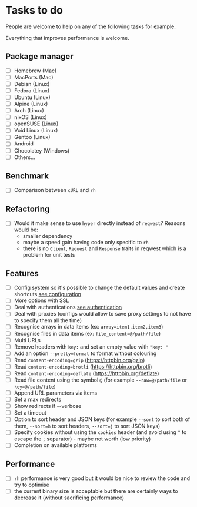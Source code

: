 # Tasks to do

People are welcome to help on any of the following tasks for example.

Everything that improves performance is welcome.

## Package manager

- [ ] Homebrew (Mac)
- [ ] MacPorts (Mac)
- [ ] Debian (Linux)
- [ ] Fedora (Linux)
- [ ] Ubuntu (Linux)
- [ ] Alpine (Linux)
- [ ] Arch (Linux)
- [ ] nixOS (Linux)
- [ ] openSUSE (Linux)
- [ ] Void Linux (Linux)
- [ ] Gentoo (Linux)
- [ ] Android
- [ ] Chocolatey (Windows)
- [ ] Others...

## Benchmark

- [ ] Comparison between ```cURL``` and ```rh```

## Refactoring

- [ ] Would it make sense to use ```hyper``` directly instead of ```reqwest```? Reasons would be:
   - smaller dependency
   - maybe a speed gain having code only specific to ```rh```
   - there is no ```Client```, ```Request``` and ```Response``` traits in reqwest which is a problem for unit tests

## Features

- [ ] Config system so it's possible to change the default values and create shortcuts [see configuration](configuration.md)
- [ ] More options with SSL
- [ ] Deal with authentications [see authentication](authentication.md)
- [ ] Deal with proxies (configs would allow to save proxy settings to not have to specify them all the time)
- [ ] Recognise arrays in data items (ex: ```array=item1,item2,item3```)
- [ ] Recognise files in data items (ex: ```file_content=@/path/file```)
- [ ] Multi URLs
- [ ] Remove headers with ```key:``` and set an empty value with ```"key: "```
- [ ] Add an option ```--pretty=format``` to format without colouring
- [ ] Read ```content-encoding=gzip``` (https://httpbin.org/gzip)
- [ ] Read ```content-encoding=brotli``` (https://httpbin.org/brotli)
- [ ] Read ```content-encoding=deflate``` (https://httpbin.org/deflate)
- [ ] Read file content using the symbol ```@``` (for example ```--raw=@/path/file``` or ```key=@/path/file```)
- [ ] Append URL parameters via items
- [ ] Set a max redirects
- [ ] Show redirects if --verbose
- [ ] Set a timeout
- [ ] Option to sort header and JSON keys (for example ```--sort``` to sort both of them, ```--sort=h``` to sort headers, ```--sort=j``` to sort JSON keys)
- [ ] Specify cookies without using the ```cookies``` header (and avoid using ```"``` to escape the ```;``` separator) - maybe not worth (low priority)
- [ ] Completion on available platforms

## Performance

- [ ] ```rh``` performance is very good but it would be nice to review the code and try to optimise
- [ ] the current binary size is acceptable but there are certainly ways to decrease it (without sacrificing performance)
